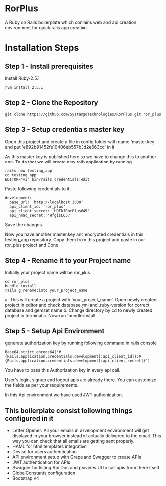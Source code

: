 RorPlus
=====================
A Ruby on Rails boilerplate which contains web and api creation environment for quick rails app creation.

# Installation Steps

Step 1 - Install prerequisites
--------------------
  Install Ruby-2.5.1

    rvm install 2.5.1

Step 2 - Clone the Repository
--------------------
    git clone https://github.com/SystangoTechnologies/RorPlus.git ror_plus

Step 3 - Setup credentials master key
--------------------
  Open this project and create a file in config folder with name 'master.key' and put 'e892b91452fe10406eb557b3d2e663cc' in it

  As this master key is published here so we have to change this to another one. To do that we will create new rails application by running

    rails new testing_app
    cd testing_app
    EDITOR="vi" bin/rails credentials:edit

  Paste following credentials to it:

    development:
      base_url: 'http://localhost:3000'
      api_client_id: 'ror_plus'
      api_client_secret: 'HDFkfRorPlus645'
      api_hmac_secret: 'HfgisL637'

  Save the changes.

  Now you have another master.key and encrypted credentials in this testing_app repository. Copy them from this project and paste in our ror_plus project and Done.

Step 4 - Rename it to your Project name
--------------------
  Initially your project name will be ror_plus

    cd ror_plus
    bundle install
    rails g rename:into your_project_name

  a. This will create a project with 'your_project_name'. Open newly created project in editor and check database.yml and .ruby-version for correct database and gemset name
  b. Change directory by cd to newly created project in terminal
  c. Now run 'bundle install'

Step 5 - Setup Api Environment
--------------------
  generate authorization key by running following command in rails console

    Base64.strict_encode64("#{Rails.application.credentials.development[:api_client_id]}:#{Rails.application.credentials.development[:api_client_secret]}")

  You have to pass this Authorization key in every api call.

  User's login, signup and logout apis are already there. You can customize the fields as per your requirements.

  In this Api environment we have used JWT authenication.


This boilerplate consist following things configured in it
--------------------
  - Letter Opener: All your emails in development environment will get displayed in your browser instead of actually delivered to the email. This way you can check that all emails are getting sent properly.
  - HAML for html templates integration
  - Devise for users authentication
  - API environment setup with Grape and Swagger to create APIs
  - JWT authentication for APIs
  - Swagger for listing Api Doc and provides UI to call apis from there itself
  - GlobalConstants configuration
  - Bootstrap v4

